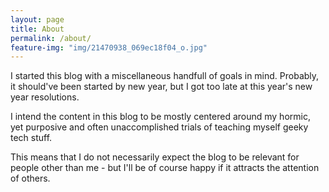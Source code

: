 ```yaml
---
layout: page
title: About
permalink: /about/
feature-img: "img/21470938_069ec18f04_o.jpg"
---
```


I started this blog with a miscellaneous handfull of goals in mind. Probably, it should've been started by new year, but I got too late at this year's new year resolutions.

I intend the content in this blog to be mostly centered around my hormic, yet purposive and often unaccomplished trials of teaching myself geeky tech stuff.

This means that I do not necessarily expect the blog to be relevant for people other than me - but I'll be of course happy if it attracts the attention of others.

